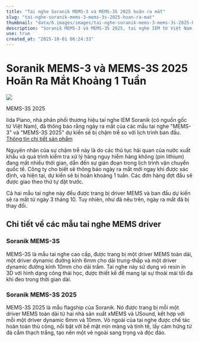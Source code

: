 ```yaml
---
title: "Tai nghe Soranik MEMS-3 và MEMS-3S 2025 hoãn ra mắt"
slug: "tai-nghe-soranik-mems-3-mems-3s-2025-hoan-ra-mat"
thumbnail: "data/6.images/images/tai-nghe-soranik-mems-3-mems-3s-2025-hoan-ra-mat.webp"
description: "Soranik MEMS-3 và MEMS-3S 2025, tai nghe IEM từ Việt Nam, hoãn ra mắt một tuần do thủ tục hải quan."
use: true
created_at: "2025-10-01 06:24:33"
---
```


# Soranik MEMS-3 và MEMS-3S 2025 Hoãn Ra Mắt Khoảng 1 Tuần

![](/images/20250930-00127315-phileweb-000-1-view.webp)

MEMS-3S 2025

Iida Piano, nhà phân phối thương hiệu tai nghe IEM Soranik (có nguồn gốc từ Việt Nam), đã thông báo rằng ngày ra mắt của các mẫu tai nghe "MEMS-3" và "MEMS-3S 2025" dự kiến sẽ bị chậm trễ so với lịch trình ban đầu.
[Thông tin chi tiết sản phẩm](https://www.phileweb.com/news/d-av/202509/08/63398.html)

Nguyên nhân của sự chậm trễ này là do các thủ tục hải quan của nước xuất khẩu và quá trình kiểm tra xử lý hàng nguy hiểm hàng không (pin lithium) đang mất nhiều thời gian, dẫn đến sự gián đoạn trong lịch trình vận chuyển quốc tế. Công ty cho biết sẽ thông báo ngày ra mắt mới ngay khi được xác định, và hiện tại, dự kiến sẽ bị hoãn khoảng 1 tuần. Các đơn hàng đợt đầu sẽ được giao theo thứ tự đặt trước.

Cả hai mẫu tai nghe này đều được trang bị driver MEMS và ban đầu dự kiến sẽ ra mắt từ ngày 3 tháng 10. Tuy nhiên, như đã nêu trên, ngày ra mắt đã bị thay đổi.

## Chi tiết về các mẫu tai nghe MEMS driver

### Soranik MEMS-3S

MEMS-3S là mẫu tai nghe cao cấp, được trang bị một driver MEMS toàn dải, một driver dynamic đường kính 6mm cho dải trung-thấp và một driver dynamic đường kính 10mm cho dải trầm. Tai nghe này sử dụng vỏ resin in 3D với hình dạng công thái học, được thiết kế để mang lại sự thoải mái tối đa khi đeo trong thời gian dài.

### Soranik MEMS-3S 2025

MEMS-3S 2025 là mẫu flagship của Soranik. Nó được trang bị mỗi một driver MEMS toàn dải từ hai nhà sản xuất xMEMS và USound, kết hợp với mỗi một driver dynamic 6mm và 10mm. Vỏ ngoài của tai nghe được chế tác hoàn toàn thủ công, nổi bật với bề mặt mịn màng và tinh tế, lấy cảm hứng từ đá cẩm thạch trắng, tạo nên một vẻ ngoài sang trọng và độc đáo.
